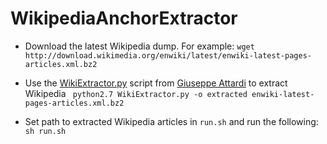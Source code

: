 # WikipediaAnchorExtractor

* Download the latest Wikipedia dump. For example:
   `wget http://download.wikimedia.org/enwiki/latest/enwiki-latest-pages-articles.xml.bz2`

* Use the [WikiExtractor.py](https://github.com/attardi/wikiextractor) script from [Giuseppe Attardi](http://www.di.unipi.it/~attardi/) to extract Wikipedia ` python2.7 WikiExtractor.py -o extracted enwiki-latest-pages-articles.xml.bz2`

* Set path to extracted Wikipedia articles in `run.sh` and run the following:
`sh run.sh`
